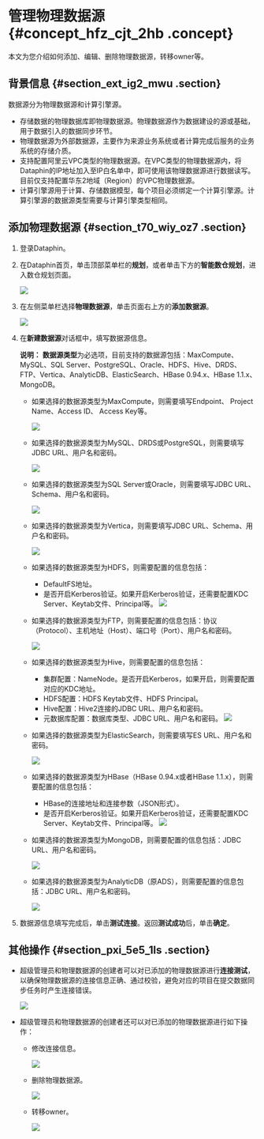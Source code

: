 # 管理物理数据源 {#concept_hfz_cjt_2hb .concept}

本文为您介绍如何添加、编辑、删除物理数据源，转移owner等。

## 背景信息 {#section_ext_ig2_mwu .section}

数据源分为物理数据源和计算引擎源。

-   存储数据的物理数据库即物理数据源。物理数据源作为数据建设的源或基础，用于数据引入的数据同步环节。
-   物理数据源为外部数据源，主要作为来源业务系统或者计算完成后服务的业务系统的存储介质。
-   支持配置阿里云VPC类型的物理数据源。在VPC类型的物理数据源内，将Dataphin的IP地址加入至IP白名单中，即可使用该物理数据源进行数据读写。目前仅支持配置华东2地域（Region）的VPC物理数据源。
-   计算引擎源用于计算、存储数据模型，每个项目必须绑定一个计算引擎源。计算引擎源的数据源类型需要与计算引擎类型相同。

## 添加物理数据源 {#section_t70_wiy_oz7 .section}

1.  登录Dataphin。
2.  在Dataphin首页，单击顶部菜单栏的**规划**，或者单击下方的**智能数仓规划**，进入数仓规划页面。

    ![](http://static-aliyun-doc.oss-cn-hangzhou.aliyuncs.com/assets/img/148397/156151217741387_zh-CN.png)

3.  在左侧菜单栏选择**物理数据源**，单击页面右上方的**添加数据源**。

    ![](http://static-aliyun-doc.oss-cn-hangzhou.aliyuncs.com/assets/img/149041/156151217841445_zh-CN.png)

4.  在**新建数据源**对话框中，填写数据源信息。

    **说明：** **数据源类型**为必选项，目前支持的数据源包括：MaxCompute、MySQL、SQL Server、PostgreSQL、Oracle、HDFS、Hive、DRDS、FTP、Vertica、AnalyticDB、ElasticSearch、HBase 0.94.x、HBase 1.1.x、MongoDB。

    -   如果选择的数据源类型为MaxCompute，则需要填写Endpoint、 Project Name、Access ID、 Access Key等。

        ![](http://static-aliyun-doc.oss-cn-hangzhou.aliyuncs.com/assets/img/149041/156151217841450_zh-CN.png)

    -   如果选择的数据源类型为MySQL、DRDS或PostgreSQL，则需要填写JDBC URL、用户名和密码。

        ![](http://static-aliyun-doc.oss-cn-hangzhou.aliyuncs.com/assets/img/149041/156151217841451_zh-CN.png)

    -   如果选择的数据源类型为SQL Server或Oracle，则需要填写JDBC URL、 Schema、用户名和密码。

        ![](http://static-aliyun-doc.oss-cn-hangzhou.aliyuncs.com/assets/img/149041/156151217841452_zh-CN.png)

    -   如果选择的数据源类型为Vertica，则需要填写JDBC URL、Schema、用户名和密码。

        ![](http://static-aliyun-doc.oss-cn-hangzhou.aliyuncs.com/assets/img/149041/156151217941453_zh-CN.png)

    -   如果选择的数据源类型为HDFS，则需要配置的信息包括：

        -   DefaultFS地址。
        -   是否开启Kerberos验证。如果开启Kerberos验证，还需要配置KDC Server、Keytab文件、Principal等。
        ![](http://static-aliyun-doc.oss-cn-hangzhou.aliyuncs.com/assets/img/149041/156151217941454_zh-CN.png)

    -   如果选择的数据源类型为FTP，则需要配置的信息包括：协议（Protocol）、主机地址（Host）、端口号（Port）、用户名和密码。

        ![](http://static-aliyun-doc.oss-cn-hangzhou.aliyuncs.com/assets/img/149041/156151217941456_zh-CN.png)

    -   如果选择的数据源类型为Hive，则需要配置的信息包括：

        -   集群配置：NameNode。是否开启Kerberos，如果开启，则需要配置对应的KDC地址。
        -   HDFS配置：HDFS Keytab文件、HDFS Principal。
        -   Hive配置：Hive2连接的JDBC URL、用户名和密码。
        -   元数据库配置：数据库类型、JDBC URL、用户名和密码。
        ![](http://static-aliyun-doc.oss-cn-hangzhou.aliyuncs.com/assets/img/149041/156151217941457_zh-CN.png)

    -   如果选择的数据源类型为ElasticSearch，则需要填写ES URL、用户名和密码。

        ![](http://static-aliyun-doc.oss-cn-hangzhou.aliyuncs.com/assets/img/149041/156151218041460_zh-CN.png)

    -   如果选择的数据源类型为HBase（HBase 0.94.x或者HBase 1.1.x），则需要配置的信息包括：

        -   HBase的连接地址和连接参数（JSON形式）。
        -   是否开启Kerberos验证。如果开启Kerberos验证，还需要配置KDC Server、Keytab文件、Principal等。
        ![](http://static-aliyun-doc.oss-cn-hangzhou.aliyuncs.com/assets/img/149041/156151218041463_zh-CN.png)

    -   如果选择的数据源类型为MongoDB，则需要配置的信息包括：JDBC URL、用户名和密码。

        ![](http://static-aliyun-doc.oss-cn-hangzhou.aliyuncs.com/assets/img/149041/156151218041466_zh-CN.png)

    -   如果选择的数据源类型为AnalyticDB（原ADS），则需要配置的信息包括：JDBC URL、用户名和密码。

        ![](http://static-aliyun-doc.oss-cn-hangzhou.aliyuncs.com/assets/img/149041/156151218041469_zh-CN.png)

5.  数据源信息填写完成后，单击**测试连接**。返回**测试成功**后，单击**确定**。

## 其他操作 {#section_pxi_5e5_1ls .section}

-   超级管理员和物理数据源的创建者可以对已添加的物理数据源进行**连接测试**，以确保物理数据源的连接信息正确、通过校验，避免对应的项目在提交数据同步任务时产生连接错误。

    ![](http://static-aliyun-doc.oss-cn-hangzhou.aliyuncs.com/assets/img/149041/156151218150181_zh-CN.png)

-   超级管理员和物理数据源的创建者还可以对已添加的物理数据源进行如下操作：
    -   修改连接信息。

        ![](http://static-aliyun-doc.oss-cn-hangzhou.aliyuncs.com/assets/img/149041/156151218150184_zh-CN.png)

    -   删除物理数据源。

        ![](http://static-aliyun-doc.oss-cn-hangzhou.aliyuncs.com/assets/img/149041/156151218150187_zh-CN.png)

    -   转移owner。

        ![](http://static-aliyun-doc.oss-cn-hangzhou.aliyuncs.com/assets/img/149041/156151218150189_zh-CN.png)



